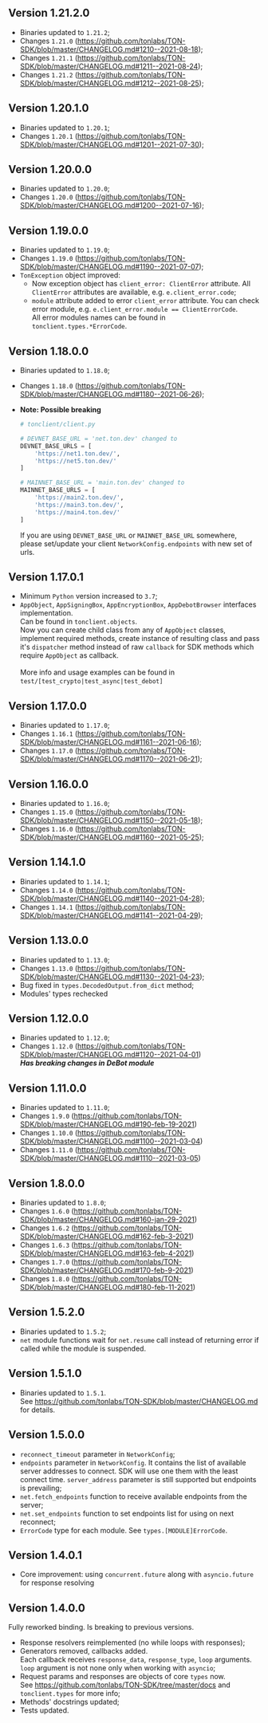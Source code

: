 ## Version 1.21.2.0
  * Binaries updated to `1.21.2`;
  * Changes `1.21.0` (https://github.com/tonlabs/TON-SDK/blob/master/CHANGELOG.md#1210--2021-08-18);
  * Changes `1.21.1` (https://github.com/tonlabs/TON-SDK/blob/master/CHANGELOG.md#1211--2021-08-24);
  * Changes `1.21.2` (https://github.com/tonlabs/TON-SDK/blob/master/CHANGELOG.md#1212--2021-08-25);

## Version 1.20.1.0
  * Binaries updated to `1.20.1`;
  * Changes `1.20.1` (https://github.com/tonlabs/TON-SDK/blob/master/CHANGELOG.md#1201--2021-07-30);

## Version 1.20.0.0
  * Binaries updated to `1.20.0`;
  * Changes `1.20.0` (https://github.com/tonlabs/TON-SDK/blob/master/CHANGELOG.md#1200--2021-07-16);

## Version 1.19.0.0
  * Binaries updated to `1.19.0`;
  * Changes `1.19.0` (https://github.com/tonlabs/TON-SDK/blob/master/CHANGELOG.md#1190--2021-07-07);
  * `TonException` object improved:  
    - Now exception object has `client_error: ClientError` attribute. 
      All `ClientError` attributes are available, e.g. `e.client_error.code`;
    - `module` attribute added to error `client_error` attribute.
      You can check error module, e.g. `e.client_error.module == ClientErrorCode`.  
      All error modules names can be found in `tonclient.types.*ErrorCode`.

## Version 1.18.0.0
  * Binaries updated to `1.18.0`;
  * Changes `1.18.0` (https://github.com/tonlabs/TON-SDK/blob/master/CHANGELOG.md#1180--2021-06-26);
  * **Note: Possible breaking**
    ```python
    # tonclient/client.py
    
    # DEVNET_BASE_URL = 'net.ton.dev' changed to
    DEVNET_BASE_URLS = [
        'https://net1.ton.dev/',
        'https://net5.ton.dev/'
    ]
    
    # MAINNET_BASE_URL = 'main.ton.dev' changed to
    MAINNET_BASE_URLS = [
        'https://main2.ton.dev/',
        'https://main3.ton.dev/',
        'https://main4.ton.dev/'
    ]
    ```
    
    If you are using `DEVNET_BASE_URL` or `MAINNET_BASE_URL` somewhere, please set/update 
    your client `NetworkConfig.endpoints` with new set of urls.

## Version 1.17.0.1
  * Minimum `Python` version increased to `3.7`;
  * `AppObject`, `AppSigningBox`, `AppEncryptionBox`, `AppDebotBrowser` interfaces implementation.  
    Can be found in `tonclient.objects`.  
    Now you can create child class from any of `AppObject` classes, implement required methods, 
    create instance of resulting class and pass it's `dispatcher` method instead of raw `callback` 
    for SDK methods which require `AppObject` as callback.  
    <br/>
    More info and usage examples can be found in `test/[test_crypto|test_async|test_debot]`

## Version 1.17.0.0
  * Binaries updated to `1.17.0`;
  * Changes `1.16.1` (https://github.com/tonlabs/TON-SDK/blob/master/CHANGELOG.md#1161--2021-06-16);
  * Changes `1.17.0` (https://github.com/tonlabs/TON-SDK/blob/master/CHANGELOG.md#1170--2021-06-21);

## Version 1.16.0.0
  * Binaries updated to `1.16.0`;
  * Changes `1.15.0` (https://github.com/tonlabs/TON-SDK/blob/master/CHANGELOG.md#1150--2021-05-18);
  * Changes `1.16.0` (https://github.com/tonlabs/TON-SDK/blob/master/CHANGELOG.md#1160--2021-05-25);

## Version 1.14.1.0
  * Binaries updated to `1.14.1`;
  * Changes `1.14.0` (https://github.com/tonlabs/TON-SDK/blob/master/CHANGELOG.md#1140--2021-04-28);
  * Changes `1.14.1` (https://github.com/tonlabs/TON-SDK/blob/master/CHANGELOG.md#1141--2021-04-29);

## Version 1.13.0.0
  * Binaries updated to `1.13.0`;
  * Changes `1.13.0` (https://github.com/tonlabs/TON-SDK/blob/master/CHANGELOG.md#1130--2021-04-23);
  * Bug fixed in `types.DecodedOutput.from_dict` method;
  * Modules' types rechecked

## Version 1.12.0.0
  * Binaries updated to `1.12.0`;
  * Changes `1.12.0` (https://github.com/tonlabs/TON-SDK/blob/master/CHANGELOG.md#1120--2021-04-01)  
    _**Has breaking changes in DeBot module**_ 

## Version 1.11.0.0
  * Binaries updated to `1.11.0`;
  * Changes `1.9.0` (https://github.com/tonlabs/TON-SDK/blob/master/CHANGELOG.md#190-feb-19-2021)
  * Changes `1.10.0` (https://github.com/tonlabs/TON-SDK/blob/master/CHANGELOG.md#1100--2021-03-04)
  * Changes `1.11.0` (https://github.com/tonlabs/TON-SDK/blob/master/CHANGELOG.md#1110--2021-03-05)

## Version 1.8.0.0
  * Binaries updated to `1.8.0`;
  * Changes `1.6.0` (https://github.com/tonlabs/TON-SDK/blob/master/CHANGELOG.md#160-jan-29-2021)
  * Changes `1.6.2` (https://github.com/tonlabs/TON-SDK/blob/master/CHANGELOG.md#162-feb-3-2021)
  * Changes `1.6.3` (https://github.com/tonlabs/TON-SDK/blob/master/CHANGELOG.md#163-feb-4-2021)
  * Changes `1.7.0` (https://github.com/tonlabs/TON-SDK/blob/master/CHANGELOG.md#170-feb-9-2021)
  * Changes `1.8.0` (https://github.com/tonlabs/TON-SDK/blob/master/CHANGELOG.md#180-feb-11-2021)

## Version 1.5.2.0
  * Binaries updated to `1.5.2`;
  * `net` module functions wait for `net.resume` call instead of returning error if 
    called while the module is suspended.

## Version 1.5.1.0
  * Binaries updated to `1.5.1`.  
    See https://github.com/tonlabs/TON-SDK/blob/master/CHANGELOG.md for details.

## Version 1.5.0.0
  * `reconnect_timeout` parameter in `NetworkConfig`;
  * `endpoints` parameter in `NetworkConfig`. It contains the list of available server 
    addresses to connect. SDK will use one them with the least connect time. 
    `server_address` parameter is still supported but endpoints is prevailing;
  * `net.fetch_endpoints` function to receive available endpoints from the server;
  * `net.set_endpoints` function to set endpoints list for using on next reconnect;
  * `ErrorCode` type for each module. See `types.[MODULE]ErrorCode`.

## Version 1.4.0.1
  * Core improvement: using `concurrent.future` along with `asyncio.future` for response 
    resolving

## Version 1.4.0.0
Fully reworked binding. Is breaking to previous versions.  
  * Response resolvers reimplemented (no while loops with responses);
  * Generators removed, callbacks added.  
    Each callback receives `response_data`, `response_type`, `loop` arguments.
    `loop` argument is not none only when working with `asyncio`;
  * Request params and responses are objects of core `types` now.  
    See https://github.com/tonlabs/TON-SDK/tree/master/docs and `tonclient.types` for more info;
  * Methods' docstrings updated;
  * Tests updated.
